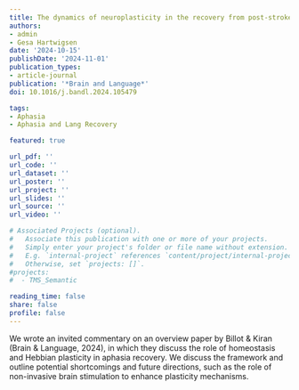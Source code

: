 ```yaml
---
title: The dynamics of neuroplasticity in the recovery from post-stroke aphasia
authors:
- admin
- Gesa Hartwigsen
date: '2024-10-15'
publishDate: '2024-11-01'
publication_types:
- article-journal
publication: '*Brain and Language*'
doi: 10.1016/j.bandl.2024.105479

tags:
- Aphasia 
- Aphasia and Lang Recovery

featured: true

url_pdf: ''
url_code: ''
url_dataset: ''
url_poster: ''
url_project: ''
url_slides: ''
url_source: ''
url_video: ''

# Associated Projects (optional).
#   Associate this publication with one or more of your projects.
#   Simply enter your project's folder or file name without extension.
#   E.g. `internal-project` references `content/project/internal-project/index.md`.
#   Otherwise, set `projects: []`.
#projects:
#  - TMS_Semantic

reading_time: false
share: false
profile: false
---
```


We wrote an invited commentary on an overview paper by Billot & Kiran (Brain & Language, 2024), in which they discuss the role of homeostasis and Hebbian plasticity in aphasia recovery. We discuss the framework and outline potential shortcomings and future directions, such as the role of non-invasive brain stimulation to enhance plasticity mechanisms.